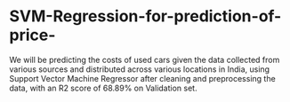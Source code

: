 # SVM-Regression-for-prediction-of-price-
We will be predicting the costs of used cars given the data collected from various sources and distributed across various locations in India, using Support Vector Machine Regressor after cleaning and preprocessing the data, with an R2 score of 68.89% on Validation set.
